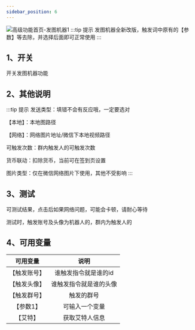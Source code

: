 ```yaml
---
sidebar_position: 6
---
```


![高级功能首页-发图机器1](/img/doc/高级功能/高级首页/发图机器.png)
:::tip 提示
发图机器全新改版，触发词中原有的【参数】等去除，并选择后面即可正常使用
:::
## 1、开关
开关发图机器功能

## 2、其他说明
:::tip 提示
发送类型：填错不会有反应哦，一定要选对

【本地】：本地图路径

【网络】：网络图片地址/微信下本地视频路径

可触发次数：群内触发人的可触发次数

货币联动：扣除货币，当前可在签到页设置

图片类型：仅在微信网络图片下使用，其他不受影响
:::

## 3、测试
可测试结果，点击后如果网络问题，可能会卡顿，请耐心等待

测试时，触发账号及头像为机器人的，群内为触发人的

## 4、可用变量
|  可用变量   |   说明 |
| :---: | :---: |
|【触发账号】| 谁触发指令就是谁的id|
|【触发头像】| 谁触发指令就是谁的头像|
|【触发群号】| 触发的群号|
|【参数1】| 可输入一个变量|
|【艾特】| 获取艾特人信息|